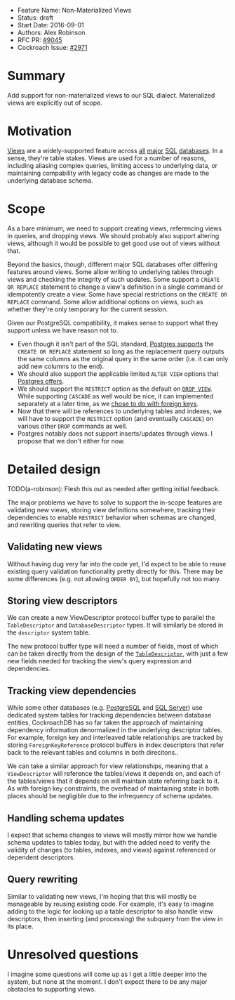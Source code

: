 - Feature Name: Non-Materialized Views
- Status: draft
- Start Date: 2016-09-01
- Authors: Alex Robinson
- RFC PR: [#9045](https://github.com/cockroachdb/cockroach/pull/9045)
- Cockroach Issue: [#2971](https://github.com/cockroachdb/cockroach/issues/2971)

# Summary

Add support for non-materialized views to our SQL dialect.
Materialized views are explicitly out of scope.

# Motivation

[Views](https://en.wikipedia.org/wiki/View_(SQL)) are a widely-supported
feature across
[all](https://www.postgresql.org/docs/9.1/static/sql-createview.html)
[major](http://dev.mysql.com/doc/refman/5.7/en/views.html)
[SQL](https://msdn.microsoft.com/en-us/library/ms187956.aspx)
[databases](http://www.ibm.com/support/knowledgecenter/SSEPEK_10.0.0/intro/src/tpc/db2z_views.html).
In a sense, they're table stakes. Views are used for a number of reasons,
including aliasing complex queries, limiting access to underlying data, or
maintaining compability with legacy code as changes are made to the underlying
database schema.

# Scope

As a bare minimum, we need to support creating views, referencing views
in queries, and dropping views. We should probably also support altering
views, although it would be possible to get good use out of views
without that.

Beyond the basics, though, different major SQL databases offer differing
features around views. Some allow writing to underlying tables through views
and checking the integrity of such updates. Some support a
`CREATE OR REPLACE` statement to change a view's definition in a single
command or idempotently create a view. Some have special restrictions on
the `CREATE OR REPLACE` command. Some allow additional options on views,
such as whether they're only temporary for the current session.

Given our PostgreSQL compatibility, it makes sense to support what they
support unless we have reason not to.

* Even though it isn't part of the SQL standard,
  [Postgres supports](https://www.postgresql.org/docs/9.1/static/sql-createview.html)
  the `CREATE OR REPLACE` statement so long as the replacement query
  outputs the same columns as the original query in the same order
  (i.e. it can only add new columns to the end).
* We should also support the applicable limited `ALTER VIEW` options that
  [Postgres offers](https://www.postgresql.org/docs/9.1/static/sql-alterview.html).
* We should support the `RESTRICT` option as the default on
  [`DROP VIEW`](https://www.postgresql.org/docs/9.1/static/sql-dropview.html).
  While supporting `CASCADE` as well would be nice, it can implemented
  separately at a later time, as we
  [chose to do with foreign keys](fk.md#cascade-and-other-behaviors).
* Now that there will be references to underlying tables and indexes, we
  will have to support the `RESTRICT` option (and eventually `CASCADE`)
  on various other `DROP` commands as well.
* Postgres notably does not support inserts/updates through views. I
  propose that we don't either for now.

# Detailed design

TODO(a-robinson): Flesh this out as needed after getting initial feedback.

The major problems we have to solve to support the in-scope features are
validating new views, storing view definitions somewhere, tracking
their dependencies to enable `RESTRICT` behavior when schemas are
changed, and rewriting queries that refer to view.

## Validating new views

Without having dug very far into the code yet, I'd expect to be able to
reuse existing query validation functionality pretty directly for this.
There may be some differences (e.g. not allowing `ORDER BY`), but hopefully
not too many.

## Storing view descriptors

We can create a new ViewDescriptor protocol buffer type to parallel the
`TableDescriptor` and `DatabaseDescriptor` types. It will similarly be
stored in the `descriptor` system table.

The new protocol buffer type will need a number of fields, most of which
can be taken directly from the design of the
[`TableDescriptor`](https://github.com/cockroachdb/cockroach/blob/develop/sql/sqlbase/structured.proto#L244),
with just a few new fields needed for tracking the view's query expression
and dependencies.

## Tracking view dependencies

While some other databases (e.g.
[PostgreSQL](https://www.postgresql.org/docs/8.4/static/catalog-pg-depend.html)
and [SQL Server](https://msdn.microsoft.com/en-us/library/bb677315.aspx))
use dedicated system tables for tracking dependencies between database
entities, CockroachDB has so far taken the approach of maintaining
dependency information denormalized in the underlying descriptor tables.
For example, foreign key and interleaved table relationships are tracked
by storing `ForeignKeyReference` protocol buffers in index descriptors
that refer back to the relevant tables and columns in both direcitons..

We can take a similar approach for view relationships, meaning that a
`ViewDescriptor` will reference the tables/views it depends on, and each
of the tables/views that it depends on will maintain state referring back
to it. As with foreign key constraints, the overhead of maintaining state
in both places should be negligible due to the infrequency of schema updates.

## Handling schema updates

I expect that schema changes to views  will mostly mirror how we handle
schema updates to tables today, but with the added need to verify the
validity of changes (to tables, indexes, and views) against referenced
or dependent descriptors.

## Query rewriting

Similar to validating new views, I'm hoping that this will mostly be
manageable by reusing existing code. For example, it's easy to imagine
adding to the logic for looking up a table descriptor to also handle
view descriptors, then inserting (and processing) the subquery from
the view in its place.

# Unresolved questions

I imagine some questions will come up as I get a little deeper into the
system, but none at the moment. I don't expect there to be any major
obstacles to supporting views.
